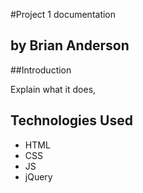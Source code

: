 #Project 1 documentation

## by Brian Anderson



##Introduction

Explain what it does, 

## Technologies Used

- HTML
- CSS
- JS
- jQuery